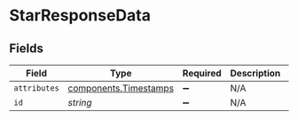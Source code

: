 # StarResponseData


## Fields

| Field                                                      | Type                                                       | Required                                                   | Description                                                | Example                                                    |
| ---------------------------------------------------------- | ---------------------------------------------------------- | ---------------------------------------------------------- | ---------------------------------------------------------- | ---------------------------------------------------------- |
| `attributes`                                               | [components.Timestamps](../../models/shared/timestamps.md) | :heavy_minus_sign:                                         | N/A                                                        |                                                            |
| `id`                                                       | *string*                                                   | :heavy_minus_sign:                                         | N/A                                                        | 3krg2uUGZzb2W9Euo4moOY                                     |